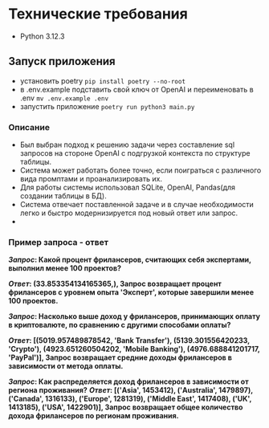 # Технические требования
* Python 3.12.3

## Запуск приложения
* установить poetry `pip install poetry --no-root`
* в .env.example подставить свой ключ от OpenAI и переименовать в .env `mv .env.example .env`
* запустить приложение `poetry run python3 main.py`


### Описание
* Был выбран подход к решению задачи через составление sql запросов на стороне OpenAI с подгрузкой контекста по структуре таблицы.
* Система может работать более точно, если поиграться с различного вида промптами и проанализировать их.
* Для работы системы использовал SQLite, OpenAI, Pandas(для создании таблицы в БД).
* Система отвечает поставленной задаче и в случае необходимости легко и быстро модернизируется под новый ответ или запрос.
* 

### Пример запроса - ответ
**_Запрос_: Какой процент фрилансеров, считающих себя экспертами, выполнил менее 100 проектов?**

**_Ответ_: (33.853354134165365,), Запрос возвращает процент фрилансеров с уровнем опыта 'Эксперт', которые завершили менее 100 проектов.**

**_Запрос_: Насколько выше доход у фрилансеров, принимающих оплату в криптовалюте, по сравнению с другими способами оплаты?**

**_Ответ_: [(5019.957489878542, 'Bank Transfer'), (5139.301556420233, 'Crypto'), (4923.651260504202, 'Mobile Banking'), (4976.688841201717, 'PayPal')], Запрос возвращает средние доходы фрилансеров в зависимости от метода оплаты.**

**_Запрос_: Как распределяется доход фрилансеров в зависимости от региона проживания?**
**_Ответ_: [('Asia', 1453412), ('Australia', 1479897), ('Canada', 1316133), ('Europe', 1281319), ('Middle East', 1417408), ('UK', 1413185), ('USA', 1422901)], Запрос возвращает общее количество дохода фрилансеров по регионам проживания.**